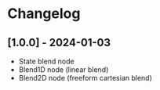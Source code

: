 # Changelog

## [1.0.0] - 2024-01-03
- State blend node
- Blend1D node (linear blend)
- Blend2D node (freeform cartesian blend)